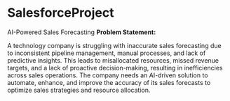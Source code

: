 # SalesforceProject
AI-Powered Sales Forecasting
**Problem Statement:**

A technology company is struggling with inaccurate sales forecasting due to inconsistent pipeline management, manual processes, and lack of predictive insights. This leads to misallocated resources, missed revenue targets, and a lack of proactive decision-making, resulting in inefficiencies across sales operations. The company needs an AI-driven solution to automate, enhance, and improve the accuracy of its sales forecasts to optimize sales strategies and resource allocation.
